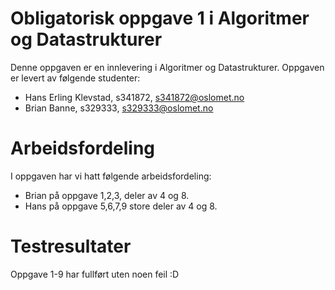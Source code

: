 # Obligatorisk oppgave 1 i Algoritmer og Datastrukturer

Denne oppgaven er en innlevering i Algoritmer og Datastrukturer. 
Oppgaven er levert av følgende studenter:
* Hans Erling Klevstad, s341872, s341872@oslomet.no
* Brian Banne, s329333, s329333@oslomet.no

# Arbeidsfordeling

I oppgaven har vi hatt følgende arbeidsfordeling:
* Brian på oppgave 1,2,3, deler av 4 og 8.
* Hans på oppgave 5,6,7,9 store deler av 4 og 8.

# Testresultater

Oppgave 1-9 har fullført uten noen feil :D
